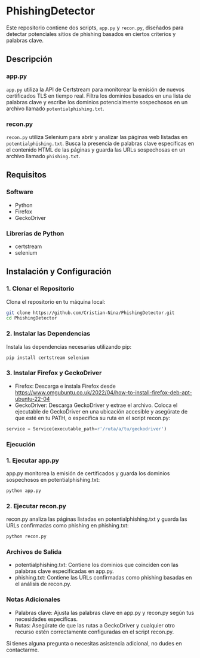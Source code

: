 # PhishingDetector

Este repositorio contiene dos scripts, `app.py` y `recon.py`, diseñados para detectar potenciales sitios de phishing basados en ciertos criterios y palabras clave.

## Descripción

### app.py
`app.py` utiliza la API de Certstream para monitorear la emisión de nuevos certificados TLS en tiempo real. Filtra los dominios basados en una lista de palabras clave y escribe los dominios potencialmente sospechosos en un archivo llamado `potentialphishing.txt`.

### recon.py
`recon.py` utiliza Selenium para abrir y analizar las páginas web listadas en `potentialphishing.txt`. Busca la presencia de palabras clave específicas en el contenido HTML de las páginas y guarda las URLs sospechosas en un archivo llamado `phishing.txt`.

## Requisitos

### Software
- Python
- Firefox
- GeckoDriver

### Librerías de Python
- certstream
- selenium

## Instalación y Configuración

### 1. Clonar el Repositorio
Clona el repositorio en tu máquina local:
```bash
git clone https://github.com/Cristian-Nina/PhishingDetector.git
cd PhishingDetector
```

### 2. Instalar las Dependencias
Instala las dependencias necesarias utilizando pip:
```bash
pip install certstream selenium
```

### 3. Instalar Firefox y GeckoDriver
- Firefox: Descarga e instala Firefox desde https://www.omgubuntu.co.uk/2022/04/how-to-install-firefox-deb-apt-ubuntu-22-04
- GeckoDriver: Descarga GeckoDriver y extrae el archivo. Coloca el ejecutable de GeckoDriver en una ubicación accesible y asegúrate de que esté en tu PATH, o especifica su ruta en el script recon.py:
```python
service = Service(executable_path=r'/ruta/a/tu/geckodriver')
```


### Ejecución

### 1. Ejecutar app.py
app.py monitorea la emisión de certificados y guarda los dominios sospechosos en potentialphishing.txt:
```bash
python app.py
```
### 2. Ejecutar recon.py
recon.py analiza las páginas listadas en potentialphishing.txt y guarda las URLs confirmadas como phishing en phishing.txt:
```bash
python recon.py
```

### Archivos de Salida
- potentialphishing.txt: Contiene los dominios que coinciden con las palabras clave especificadas en app.py.
- phishing.txt: Contiene las URLs confirmadas como phishing basadas en el análisis de recon.py.

### Notas Adicionales
- Palabras clave: Ajusta las palabras clave en app.py y recon.py según tus necesidades específicas.
- Rutas: Asegúrate de que las rutas a GeckoDriver y cualquier otro recurso estén correctamente configuradas en el script recon.py.

Si tienes alguna pregunta o necesitas asistencia adicional, no dudes en contactarme.
